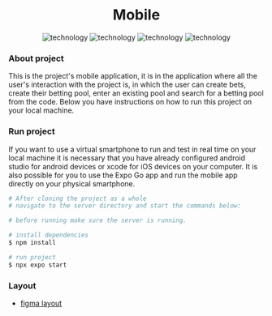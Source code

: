 <div align="center" style="margin-bottom: 20px;">
  <h1>Mobile</h1>
  <p align="center">
    <img alt="technology" src="https://img.shields.io/badge/React_Native-20232A?style=for-the-badge&logo=react&logoColor=61DAFB">
    <img alt="technology" src="https://img.shields.io/badge/TypeScript-007ACC?style=for-the-badge&logo=typescript&logoColor=white">
    <img alt="technology" src="https://img.shields.io/badge/Expo-1B1F23?style=for-the-badge&logo=expo&logoColor=white">
    <img alt="technology" src="https://img.shields.io/badge/Babel-F9DC3E?style=for-the-badge&logo=babel&logoColor=white">
  </p>
</div>

### About project
This is the project's mobile application, it is in the application where all the user's interaction with the project is, in which the user can create bets, create their betting pool, enter an existing pool and search for a betting pool from the code. Below you have instructions on how to run this project on your local machine.

### Run project
If you want to use a virtual smartphone to run and test in real time on your local machine it is necessary that you have already configured android studio for android devices or xcode for iOS devices on your computer. It is also possible for you to use the Expo Go app and run the mobile app directly on your physical smartphone.
```bash
# After cloning the project as a whole
# navigate to the server directory and start the commands below:

# before running make sure the server is running.

# install dependencies
$ npm install

# run project
$ npx expo start
```

### Layout
- [figma layout](https://www.figma.com/file/OeTGcYAkTkHKa5XqvhWRIS/WorldCup-Bets?node-id=1%3A2)
